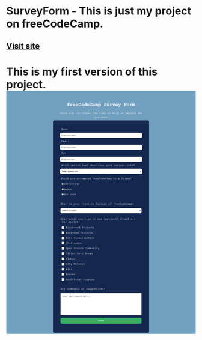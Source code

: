 # SurveyForm - This is just my project on freeCodeCamp.

## [Visit site](https://jeru7.github.io/surveyform/)

# This is my first version of this project. ![Screenshot](surveyform.png)
